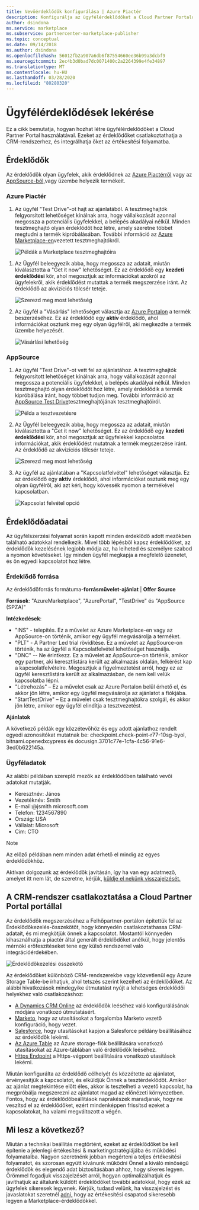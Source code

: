 ```yaml
---
title: Vevőérdeklődők konfigurálása | Azure Piactér
description: Konfigurálja az ügyfélérdeklődőket a Cloud Partner Portalon.
author: dsindona
ms.service: marketplace
ms.subservice: partnercenter-marketplace-publisher
ms.topic: conceptual
ms.date: 09/14/2018
ms.author: dsindona
ms.openlocfilehash: 56012fb2a907a6db6f87554660ee36b99a3dcbf9
ms.sourcegitcommit: 2ec4b3d0bad7dc0071400c2a2264399e4fe34897
ms.translationtype: MT
ms.contentlocale: hu-HU
ms.lasthandoff: 03/28/2020
ms.locfileid: "80280320"
---
```

<a name="get-customer-leads"></a>Ügyfélérdeklődések lekérése
==================

Ez a cikk bemutatja, hogyan hozhat létre ügyfélérdeklődőket a Cloud Partner Portal használatával. Ezeket az érdeklődőket csatlakoztathatja a CRM-rendszerhez, és integrálhatja őket az értékesítési folyamatba.

## <a name="leads"></a>Érdeklődők

Az érdeklődők olyan ügyfelek, akik érdeklődnek az [Azure Piactérről](https://azuremarketplace.microsoft.com/) vagy az [AppSource-ból,](https://appsource.microsoft.com)vagy üzembe helyezik termékeit.

### <a name="azure-marketplace"></a>Azure Piactér

1.  Az ügyfél "Test Drive"-ot hajt az ajánlatából. A tesztmeghajtók felgyorsított lehetőséget kínálnak arra, hogy vállalkozását azonnal megossza a potenciális ügyfelekkel, a belépés akadályai nélkül. Minden tesztmeghajtó olyan érdeklődőt hoz létre, amely szeretne többet megtudni a termék kipróbálásában. További információ az [Azure Marketplace-en](https://azuremarketplace.azureedge.net/documents/azure-marketplace-test-drive-program.pdf)vezetett tesztmeghajtókról.

    ![Példák a Marketplace tesztmeghajtóira](./media/cloud-partner-portal-get-customer-leads/test-drive-offer.png)
 

<!-- -->

1. Az Ügyfél beleegyezik abba, hogy megossza az adatait, miután kiválasztotta a "Get it now" lehetőséget. Ez az érdeklődő egy **kezdeti érdeklődési** kör, ahol megosztjuk az információkat azokról az ügyfelekről, akik érdeklődést mutattak a termék megszerzése iránt. Az érdeklődő az akvizíciós tölcsér teteje.

   ![Szerezd meg most lehetőség](./media/cloud-partner-portal-get-customer-leads/get-it-now-button.png)

1. Az ügyfél a "Vásárlás" lehetőséget választja az [Azure Portalon](https://portal.azure.com/) a termék beszerzéséhez. Ez az érdeklődő egy **aktív** érdeklődő, ahol információkat osztunk meg egy olyan ügyfélről, aki megkezdte a termék üzembe helyezését.

   ![Vásárlási lehetőség](./media/cloud-partner-portal-get-customer-leads/purchase-button.png)


### <a name="appsource"></a>AppSource

1.  Az ügyfél "Test Drive"-ot vett fel az ajánlatához. A tesztmeghajtók felgyorsított lehetőséget kínálnak arra, hogy vállalkozását azonnal megossza a potenciális ügyfelekkel, a belépés akadályai nélkül. Minden tesztmeghajtó olyan érdeklődőt hoz létre, amely érdeklődik a termék kipróbálása iránt, hogy többet tudjon meg. További információ az [AppSource Test Drive](https://appsource.microsoft.com/blogs/want-to-try-an-app-take-a-test-drive)tesztmeghajtójának tesztmeghajtóiról.

    ![Példa a tesztvezetésre](./media/cloud-partner-portal-get-customer-leads/test-drive-offer-2.png)

2.  Az Ügyfél beleegyezik abba, hogy megossza az adatait, miután kiválasztotta a "Get it now" lehetőséget. Ez az érdeklődő egy **kezdeti érdeklődési** kör, ahol megosztjuk az ügyfelekkel kapcsolatos információkat, akik érdeklődést mutatnak a termék megszerzése iránt. Az érdeklődő az akvizíciós tölcsér teteje.

      ![Szerezd meg most lehetőség](./media/cloud-partner-portal-get-customer-leads/get-it-now-button-2.png)


3.  Az ügyfél az ajánlatában a "Kapcsolatfelvétel" lehetőséget választja. Ez az érdeklődő egy **aktív** érdeklődő, ahol információkat osztunk meg egy olyan ügyfélről, aki azt kéri, hogy kövessék nyomon a termékével kapcsolatban.

    ![Kapcsolat felvétel opció](./media/cloud-partner-portal-get-customer-leads/contact-me-image.png)

<a name="lead-data"></a>Érdeklődőadatai
---------

Az ügyfélszerzési folyamat során kapott minden érdeklődő adott mezőkben található adatokkal rendelkezik. Mivel több lépésből kapsz érdeklődőket, az érdeklődők kezelésének legjobb módja az, ha leiheted és személyre szabod a nyomon követéseket. Így minden ügyfél megkapja a megfelelő üzenetet, és ön egyedi kapcsolatot hoz létre.

### <a name="lead-source"></a>Érdeklődő forrása

Az érdeklődőforrás formátuma-**forrásművelet-ajánlat** |  **Offer** **Source**

**Források**: "AzureMarketplace", "AzurePortal", "TestDrive" és "AppSource (SPZA)"

**Intézkedések**:
- "INS" - telepítés. Ez a művelet az Azure Marketplace-en vagy az AppSource-on történik, amikor egy ügyfél megvásárolja a terméket.
- "PLT" - A Partner Led trial rövidítése. Ez a művelet az AppSource-on történik, ha az ügyfél a Kapcsolatfelvétel lehetőséget használja.
- "DNC" -- Ne érintkezz. Ez a művelet az AppSource-on történik, amikor egy partner, aki keresztlistára került az alkalmazás oldalán, felkérést kap a kapcsolatfelvételre. Megosztjuk a figyelmeztetést arról, hogy ez az ügyfél keresztlistára került az alkalmazásban, de nem kell velük kapcsolatba lépni.
- "Létrehozás" – Ez a művelet csak az Azure Portalon belül érhető el, és akkor jön létre, amikor egy ügyfél megvásárolja az ajánlatot a fiókjába.
- "StartTestDrive" – Ez a művelet csak tesztmeghajtókra szolgál, és akkor jön létre, amikor egy ügyfél elindítja a tesztvezetést.

**Ajánlatok**

A következő példák egy közzétevőhöz és egy adott ajánlathoz rendelt egyedi azonosítókat mutatnak be: checkpoint.check-point-r77-10sg-byol, bitnami.openedxcypress és docusign.3701c77e-1cfa-4c56-91e6-3ed0b622145a.


### <a name="customer-info"></a>Ügyféladatok

Az alábbi példában szereplő mezők az érdeklődőben található vevői adatokat mutatják.
- Keresztnév: János
- Vezetéknév: Smith
- E-mail:\@jsmith microsoft.com
- Telefon: 1234567890
- Ország: USA
- Vállalat: Microsoft
- Cím: CTO

>[!Note]
>Az előző példában nem minden adat érhető el mindig az egyes érdeklődőkhöz.

Aktívan dolgozunk az érdeklődők javításán, így ha van egy adatmező, amelyet itt nem lát, de szeretne, kérjük, [küldje el nekünk visszajelzését.](mailto:AzureMarketOnboard@microsoft.com)

<a name="how-to-connect-your-crm-system-with-the-cloud-partner-portal"></a>A CRM-rendszer csatlakoztatása a Cloud Partner Portal portállal
------------------------------------------------------------

Az érdeklődők megszerzéséhez a Felhőpartner-portálon építettük fel az Érdeklődőkezelés-összekötőt, hogy könnyedén csatlakoztathassa CRM-adatait, és mi megkötjük önnek a kapcsolatot. Mostantól könnyedén kihasználhatja a piactér által generált érdeklődőket anélkül, hogy jelentős mérnöki erőfeszítéseket tene egy külső rendszerrel való integrációérdekében.

![Érdeklődőkezelési összekötő](./media/cloud-partner-portal-get-customer-leads/lead-management-connector.png)

Az érdeklődőket különböző CRM-rendszerekbe vagy közvetlenül egy Azure Storage Table-be írhatjuk, ahol tetszés szerint kezelheti az érdeklődőket. Az alábbi hivatkozások mindegyike útmutatást nyújt a lehetséges érdeklődői helyekhez való csatlakozáshoz:

-   [A Dynamics CRM Online](./cloud-partner-portal-lead-management-instructions-dynamics.md) az érdeklődők leéséhez való konfigurálásának módjára vonatkozó útmutatásért.
-   [Marketo,](./cloud-partner-portal-lead-management-instructions-marketo.md) hogy az utasításokat a forgalomba Marketo vezető konfiguráció, hogy vezet.
-    [Salesforce,](./cloud-partner-portal-lead-management-instructions-salesforce.md) hogy utasításokat kapjon a Salesforce példány beállításához az érdeklődők lekérni.
-    [Az Azure Table](./cloud-partner-portal-lead-management-instructions-azure-table.md) az Azure storage-fiók beállítására vonatkozó utasításokat az Azure-táblában való érdeklődők leéséhez.
-   [Https Endpoint](./cloud-partner-portal-lead-management-instructions-https.md) a Https-végpont beállítására vonatkozó utasítások lekérni.

Miután konfigurálta az érdeklődő célhelyét és közzétette az ajánlatot, érvényesítjük a kapcsolatot, és elküldjük Önnek a tesztérdeklődőt. Amikor az ajánlat megtekintése előtt éles, akkor is tesztelheti a vezető kapcsolat, ha megpróbálja megszerezni az ajánlatot magad az előnézeti környezetben. Fontos, hogy az érdeklődőbeállítások naprakészek maradjanak, hogy ne veszítsd el az érdeklődőket, ezért mindenképpen frissítsd ezeket a kapcsolatokat, ha valami megváltozott a végén.

<a name="what-next"></a>Mi lesz a következő?
----------

Miután a technikai beállítás megtörtént, ezeket az érdeklődőket be kell építenie a jelenlegi értékesítési & marketingstratégiájába és működési folyamataiba. Nagyon szeretnénk jobban megérteni a teljes értékesítési folyamatot, és szorosan együtt kívánunk működni Önnel a kiváló minőségű érdeklődők és elegendő adat biztosításában ahhoz, hogy sikeres legyen. Örömmel fogadjuk visszajelzését arról, hogyan optimalizálhatjuk és javíthatjuk az általunk küldött érdeklődőket további adatokkal, hogy ezek az ügyfelek sikeresek legyenek. Kérjük, tudasd velünk, ha visszajelzést és javaslatokat szeretnél [adni,](mailto:AzureMarketOnboard@microsoft.com) hogy az értékesítési csapatod sikeresebb legyen a Marketplace-érdeklődőkkel.
